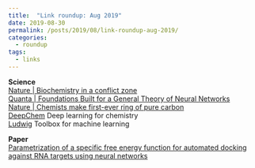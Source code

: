 ```yaml
---
title:  "Link roundup: Aug 2019"
date: 2019-08-30
permalink: /posts/2019/08/link-roundup-aug-2019/
categories: 
  - roundup
tags:
  - links
---
```

**Science**  
[Nature \| Biochemistry in a conflict zone](https://www.nature.com/articles/d41586-019-02565-w)  
[Quanta \| Foundations Built for a General Theory of Neural Networks](https://www.quantamagazine.org/foundations-built-for-a-general-theory-of-neural-networks-20190131/)  
[Nature \| Chemists make first-ever ring of pure carbon](https://www.nature.com/articles/d41586-019-02473-z)   
[DeepChem](https://deepchem.io/) Deep learning for chemistry  
[Ludwig](https://uber.github.io/ludwig/) Toolbox for machine learning  
  
**Paper**  
[Parametrization of a specific free energy function for automated docking against RNA targets using neural networks](https://www.sciencedirect.com/science/article/abs/pii/S0169743905001280)  
